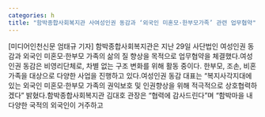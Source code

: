 ```yaml
---
categories: h
title: "함박종합사회복지관 사여성인권 동감과 ‘외국인 미혼모·한부모가족’ 관련 업무협약"
---
```

[미디어인천신문 엄태규 기자] 함박종합사회복지관은 지난 29일 사단법인 여성인권 동감과 외국인 미혼모·한부모 가족의 삶의 질 향상을 목적으로 업무협약을 체결했다.여성인권 동감은 비영리단체로, 차별 없는 구조 변화를 위해 활동 중이다. 한부모, 조손, 비혼 가족을 대상으로 다양한 사업을 진행하고 있다.여성인권 동감 대표는 “복지사각지대에 있는 외국인 미혼모·한부모 가족의 권익보호 및 인권향상을 위해 적극적으로 상호협력하겠다” 밝혔다.함박종합사회복지관 김대호 관장은 “협력에 감사드린다”며 “함박마을 내 다양한 국적의 외국인이 거주하고
